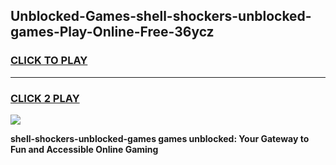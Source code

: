 
## Unblocked-Games-shell-shockers-unblocked-games-Play-Online-Free-36ycz
<h3>
<a href="https://premium76.site?title=shell-shockers-unblocked-games&ref=26A">CLICK TO PLAY</a></h3>
<hr>

<h3>
<a href="https://premium76.site?title=shell-shockers-unblocked-games&ref=26A">CLICK 2 PLAY</a>
  
</h3>

<a href="https://premium76.site?title=shell-shockers-unblocked-games&ref=26A"><img src="https://clearcache.store/games.png"></a>


**shell-shockers-unblocked-games games unblocked: Your Gateway to Fun and Accessible Online Gaming**

